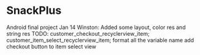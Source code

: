 # SnackPlus
Android final project
Jan 14 Winston: Added some layout, color res and string res
TODO: 
customer_checkout_recyclerview_item;
customer_item_select_recyclerview_item;
format all the variable name 
add checkout button to item select view 

